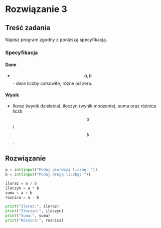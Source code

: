 # Rozwiązanie 3

## Treść zadania

Napisz program zgodny z poniższą specyfikacją.

### Specyfikacja

#### Dane

* $$a, b$$ - dwie liczby całkowite, różne od zera.

#### Wynik

* Iloraz (wynik dzielenia), iloczyn (wynik mnożenia), suma oraz różnica liczb $$a$$ i $$b$$.

## Rozwiązanie

```python
a = int(input("Podaj pierwszą liczbę: "))
b = int(input("Podaj drugą liczbę: "))

iloraz = a / b
iloczyn = a * b
suma = a + b
roznica = a - b

print("Iloraz:", iloraz)
print("Iloczyn:", iloczyn)
print("Suma:", suma)
print("Różnica:", roznica)
```
